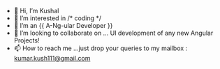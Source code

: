- 👋 Hi, I’m Kushal
- 👀 I’m interested in /* coding */
- 🌱 I’m an {{ A-Ng-ular Developer }}
- 💞️ I’m looking to collaborate on ... UI development of any new Angular Projects!
- 📫 How to reach me ...just drop your queries to my mailbox : kumar.kush111@gmail.com
<!---
15MCA0141/15MCA0141 is a ✨ special ✨ repository because its `README.md` (this file) appears on your GitHub profile.
You can click the Preview link to take a look at your changes.
--->
